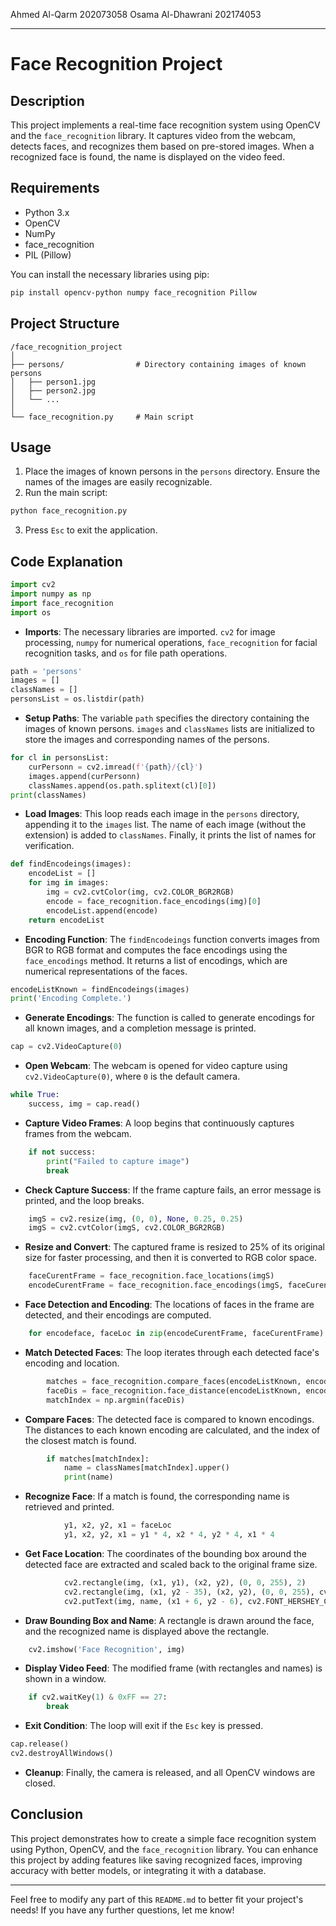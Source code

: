 Ahmed Al-Qarm       202073058
Osama Al-Dhawrani   202174053

---

# Face Recognition Project

## Description

This project implements a real-time face recognition system using OpenCV and the `face_recognition` library. It captures video from the webcam, detects faces, and recognizes them based on pre-stored images. When a recognized face is found, the name is displayed on the video feed.

## Requirements

- Python 3.x
- OpenCV
- NumPy
- face_recognition
- PIL (Pillow)

You can install the necessary libraries using pip:

```bash
pip install opencv-python numpy face_recognition Pillow
```

## Project Structure

```
/face_recognition_project
│
├── persons/                # Directory containing images of known persons
│   ├── person1.jpg
│   ├── person2.jpg
│   └── ...
│
└── face_recognition.py     # Main script
```

## Usage

1. Place the images of known persons in the `persons` directory. Ensure the names of the images are easily recognizable.
2. Run the main script:

```bash
python face_recognition.py
```

3. Press `Esc` to exit the application.

## Code Explanation

```python
import cv2
import numpy as np
import face_recognition
import os
```
- **Imports**: The necessary libraries are imported. `cv2` for image processing, `numpy` for numerical operations, `face_recognition` for facial recognition tasks, and `os` for file path operations.

```python
path = 'persons'
images = []
classNames = []
personsList = os.listdir(path)
```
- **Setup Paths**: The variable `path` specifies the directory containing the images of known persons. `images` and `classNames` lists are initialized to store the images and corresponding names of the persons.

```python
for cl in personsList:
    curPersonn = cv2.imread(f'{path}/{cl}')
    images.append(curPersonn)
    classNames.append(os.path.splitext(cl)[0])
print(classNames)
```
- **Load Images**: This loop reads each image in the `persons` directory, appending it to the `images` list. The name of each image (without the extension) is added to `classNames`. Finally, it prints the list of names for verification.

```python
def findEncodeings(images):
    encodeList = []
    for img in images:
        img = cv2.cvtColor(img, cv2.COLOR_BGR2RGB)
        encode = face_recognition.face_encodings(img)[0]
        encodeList.append(encode)
    return encodeList
```
- **Encoding Function**: The `findEncodeings` function converts images from BGR to RGB format and computes the face encodings using the `face_encodings` method. It returns a list of encodings, which are numerical representations of the faces.

```python
encodeListKnown = findEncodeings(images)
print('Encoding Complete.')
```
- **Generate Encodings**: The function is called to generate encodings for all known images, and a completion message is printed.

```python
cap = cv2.VideoCapture(0)
```
- **Open Webcam**: The webcam is opened for video capture using `cv2.VideoCapture(0)`, where `0` is the default camera.

```python
while True:
    success, img = cap.read()
```
- **Capture Video Frames**: A loop begins that continuously captures frames from the webcam.

```python
    if not success:
        print("Failed to capture image")
        break
```
- **Check Capture Success**: If the frame capture fails, an error message is printed, and the loop breaks.

```python
    imgS = cv2.resize(img, (0, 0), None, 0.25, 0.25)
    imgS = cv2.cvtColor(imgS, cv2.COLOR_BGR2RGB)
```
- **Resize and Convert**: The captured frame is resized to 25% of its original size for faster processing, and then it is converted to RGB color space.

```python
    faceCurentFrame = face_recognition.face_locations(imgS)
    encodeCurentFrame = face_recognition.face_encodings(imgS, faceCurentFrame)
```
- **Face Detection and Encoding**: The locations of faces in the frame are detected, and their encodings are computed.

```python
    for encodeface, faceLoc in zip(encodeCurentFrame, faceCurentFrame):
```
- **Match Detected Faces**: The loop iterates through each detected face's encoding and location.

```python
        matches = face_recognition.compare_faces(encodeListKnown, encodeface)
        faceDis = face_recognition.face_distance(encodeListKnown, encodeface)
        matchIndex = np.argmin(faceDis)
```
- **Compare Faces**: The detected face is compared to known encodings. The distances to each known encoding are calculated, and the index of the closest match is found.

```python
        if matches[matchIndex]:
            name = classNames[matchIndex].upper()
            print(name)
```
- **Recognize Face**: If a match is found, the corresponding name is retrieved and printed.

```python
            y1, x2, y2, x1 = faceLoc
            y1, x2, y2, x1 = y1 * 4, x2 * 4, y2 * 4, x1 * 4
```
- **Get Face Location**: The coordinates of the bounding box around the detected face are extracted and scaled back to the original frame size.

```python
            cv2.rectangle(img, (x1, y1), (x2, y2), (0, 0, 255), 2)
            cv2.rectangle(img, (x1, y2 - 35), (x2, y2), (0, 0, 255), cv2.FILLED)
            cv2.putText(img, name, (x1 + 6, y2 - 6), cv2.FONT_HERSHEY_COMPLEX, 1, (255, 255, 255), 2)
```
- **Draw Bounding Box and Name**: A rectangle is drawn around the face, and the recognized name is displayed above the rectangle.

```python
    cv2.imshow('Face Recognition', img)
```
- **Display Video Feed**: The modified frame (with rectangles and names) is shown in a window.

```python
    if cv2.waitKey(1) & 0xFF == 27:  
        break
```
- **Exit Condition**: The loop will exit if the `Esc` key is pressed.

```python
cap.release()
cv2.destroyAllWindows()
```
- **Cleanup**: Finally, the camera is released, and all OpenCV windows are closed.

## Conclusion

This project demonstrates how to create a simple face recognition system using Python, OpenCV, and the `face_recognition` library. You can enhance this project by adding features like saving recognized faces, improving accuracy with better models, or integrating it with a database.

---

Feel free to modify any part of this `README.md` to better fit your project's needs! If you have any further questions, let me know!